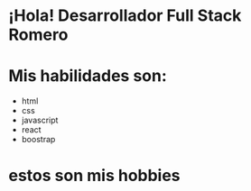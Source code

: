 # ¡Hola! Desarrollador Full Stack Romero


# Mis habilidades son:
- html
- css 
- javascript
- react 
- boostrap

# estos son mis hobbies 